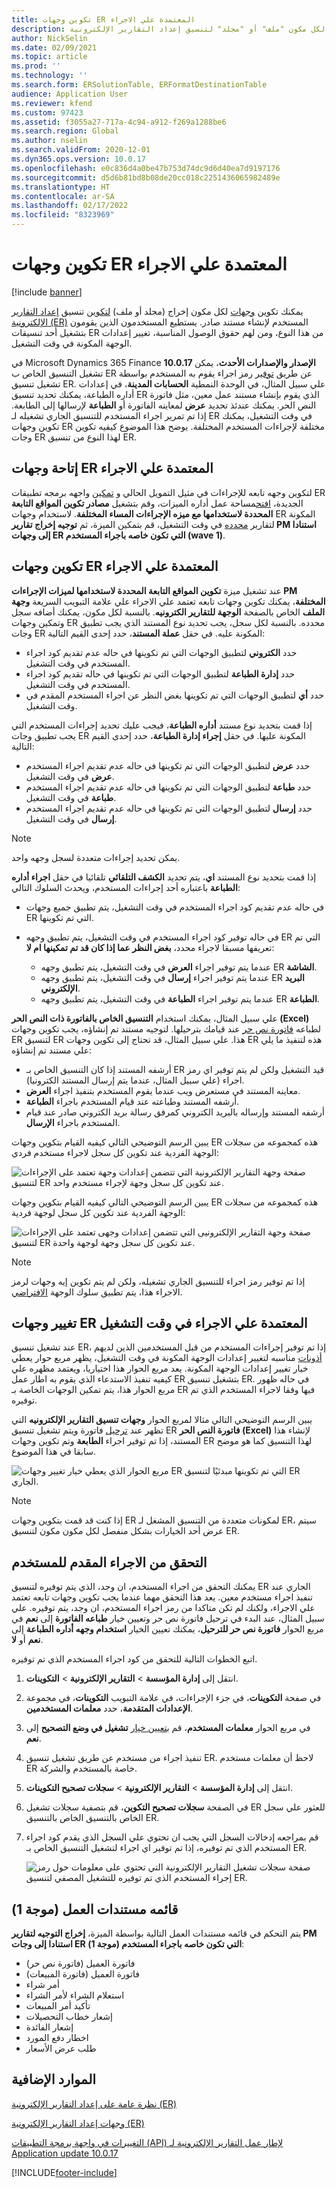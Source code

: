 ```yaml
---
title: تكوين وجهات ER المعتمدة علي الاجراء
description: يوضح هذا الموضوع معلومات كيفية تكوين وجهات بريد إلكتروني لكل مكون "ملف" أو "مجلد" لتنسيق إعداد التقارير الإلكترونية (ER) التي يتم تكوينها لإنشاء مستندات صادرة.
author: NickSelin
ms.date: 02/09/2021
ms.topic: article
ms.prod: ''
ms.technology: ''
ms.search.form: ERSolutionTable, ERFormatDestinationTable
audience: Application User
ms.reviewer: kfend
ms.custom: 97423
ms.assetid: f3055a27-717a-4c94-a912-f269a1288be6
ms.search.region: Global
ms.author: nselin
ms.search.validFrom: 2020-12-01
ms.dyn365.ops.version: 10.0.17
ms.openlocfilehash: e0c836d4a0be47b753d74dc9d6d40ea7d9197176
ms.sourcegitcommit: d5d6b81bd8b08de20cc018c2251436065982489e
ms.translationtype: HT
ms.contentlocale: ar-SA
ms.lasthandoff: 02/17/2022
ms.locfileid: "8323969"
---
```

# <a name="configure-action-dependent-er-destinations"></a>تكوين وجهات ER المعتمدة علي الاجراء

[!include [banner](../includes/banner.md)]

يمكنك تكوين [وجهات](electronic-reporting-destinations.md) لكل مكون إخراج (مجلد أو ملف) [لتكوين](general-electronic-reporting.md#Configuration) تنسيق [إعداد التقارير الإلكترونية (ER)](general-electronic-reporting.md) المستخدم لإنشاء مستند صادر. يستطيع المستخدمون الذين يقومون بتشغيل أحد تنسيقات ER من هذا النوع، ومن لهم حقوق الوصول المناسبة، تغيير إعدادات الوجهة المكونة في وقت التشغيل.

في Microsoft Dynamics 365 Finance **10.0.17 الإصدار والإصدارات الأحدث**، يمكن تشغيل التنسيق الخاص ب ER عن طريق [توفير](er-apis-app10-0-17.md) رمز اجراء يقوم به المستخدم بواسطة تشغيل تنسيق ER. علي سبيل المثال، في الوحدة النمطية **الحسابات المدينة**، في إعدادات أداره الطباعة، يمكنك تحديد تنسيق ER الذي يقوم بإنشاء مستند عمل معين، مثل فاتورة النص الحر. يمكنك عندئذ تحديد **عرض** لمعاينه الفاتورة أو **الطباعة** لإرسالها إلى الطابعة. إذا تم تمرير اجراء المستخدم للتنسيق الجاري تشغيله لـ ER في وقت التشغيل، يمكنك تكوين وجهات ER مختلفة لإجراءات المستخدم المختلفة. يوضح هذا الموضوع كيفيه تكوين وجات ER لهذا النوع من تنسيق ER.

## <a name="make-action-dependent-er-destinations-available"></a>إتاحة وجهات ER المعتمدة علي الاجراء

لتكوين وجهه تابعه للإجراءات في مثيل التمويل الحالي و [تمكين](er-apis-app10-0-17.md) واجهه برمجه تطبيقات ER الجديدة، [افتح](../../fin-ops/get-started/feature-management/feature-management-overview.md#the-feature-management-workspace)مساحة عمل أداره الميزات، وقم بتشغيل **مصادر تكوين المواقع التابعة المحددة لاستخدامها مع ميزه الإجراءات المساء المختلفة**. لاستخدام وجهات ER المكونة لتقارير [محدده](#reports-list-wave1) في وقت التشغيل، قم بتمكين الميزة، ثم **توجيه إخراج تقارير PM استنادا إلى وجهات ER التي تكون خاصه باجراء المستخدم (wave 1)**.

## <a name="configure-action-dependent-er-destinations"></a>تكوين وجهات ER المعتمدة علي الاجراء

عند تشغيل ميزة **تكوين المواقع التابعة المحددة لاستخدامها لميزات الإجراءات PM المختلفة**، يمكنك تكوين وجهات تابعه تعتمد علي الاجراء علي علامة التبويب السريعة **وجهة الملف** الخاص بالصفحة **الوجهة للتقارير الكترونيه**. بالنسبة لكل مكون، يمكنك أضافه سجل وتمكين وجهات ER محدده. بالنسبة لكل سجل، يجب تحديد نوع المستند الذي يجب تطبيق وجات ER المكونة عليه. في حقل **عملة المستند**، حدد إحدى القيم التالية:

- حدد **الكتروني** لتطبيق الوجهات التي تم تكوينها في حاله عدم تقديم كود اجراء المستخدم في وقت التشغيل.
- حدد **إدارة الطباعة** لتطبيق الوجهات التي تم تكوينها في حاله تقديم كود اجراء المستخدم في وقت التشغيل.
- حدد **أي** لتطبيق الوجهات التي تم تكوينها بغض النظر عن اجراء المستخدم المقدم في وقت التشغيل.

إذا قمت بتحديد نوع مستند **أداره الطباعة**، فيجب عليك تحديد إجراءات المستخدم التي يجب تطبيق وجات ER المكونة عليها. في حقل **إجراء إدارة الطباعة**، حدد إحدى القيم التالية:

- حدد **عرض** لتطبيق الوجهات التي تم تكوينها في حاله عدم تقديم اجراء المستخدم **عرض** في وقت التشغيل.
- حدد **طباعة** لتطبيق الوجهات التي تم تكوينها في حاله عدم تقديم اجراء المستخدم **طباعة** في وقت التشغيل.
- حدد **إرسال** لتطبيق الوجهات التي تم تكوينها في حاله عدم تقديم اجراء المستخدم **إرسال** في وقت التشغيل.

> [!NOTE]
> يمكن تحديد إجراءات متعددة لسجل وجهه واحد.

إذا قمت بتحديد نوع المستند **اي**، يتم تحديد **الكشف التلقائي** تلقائيا في حقل **اجراء أداره الطباعة** باعتباره أحد إجراءات المستخدم، ويحدث السلوك التالي:

- في حاله عدم تقديم كود اجراء المستخدم في وقت التشغيل، يتم تطبيق جميع وجهات ER التي تم تكوينها.
- في حاله توفير كود اجراء المستخدم في وقت التشغيل، يتم تطبيق وجهه ER التي تم تعريفها مسبقا لاجراء محدد، **بغض النظر عما إذا كان قد تم تمكينها ام لا**:

    - عندما يتم توفير اجراء **العرض** في وقت التشغيل، يتم تطبيق وجهه ER **الشاشة**.
    - عندما يتم توفير اجراء **إرسال** في وقت التشغيل، يتم تطبيق وجهه ER **البريد الإلكتروني**.
    - عندما يتم توفير اجراء **الطباعة** في وقت التشغيل، يتم تطبيق وجهه ER **الطباعة**.

علي سبيل المثال، يمكنك استخدام **التنسيق الخاص بالفاتورة ذات النص الحر (Excel)** لطباعه [فاتورة نص حر](../../../finance/accounts-receivable/create-free-text-invoice-new.md) عند قيامك بترحيلها. لتوجيه مستند تم إنشاؤه، يجب تكوين وجهات ER لتنسيق ER هذا. علي سبيل المثال، قد تحتاج إلى تكوين وجهات ER هذه لتنفيذ ما يلي علي مستند تم إنشاؤه:

- أرشفه المستند إذا كان التنسيق الخاص بـ ER قيد التشغيل ولكن لم يتم توفير اي رمز اجراء (علي سبيل المثال، عندما يتم إرسال المستند الكترونيا).
- معاينه المستند في مستعرض ويب عندما يقوم المستخدم بتنفيذ اجراء **العرض**.
- أرشفه المستند وطباعته عند قيام المستخدم باجراء **الطباعة**.
- أرشفه المستند وإرساله بالبريد الكتروني كمرفق رسالة بريد الكتروني صادر عند قيام المستخدم باجراء **الإرسال**.

يبين الرسم التوضيحي التالي كيفيه القيام بتكوين وجهات ER هذه كمجموعه من سجلات الوجهة الفردية عند تكوين كل سجل لاجراء مستخدم فردي:

![صفحة وجهة التقارير الإلكترونية التي تتضمن إعدادات وجهة تعتمد على الإجراءات لتنسيق ER عند تكوين كل سجل وجهة لإجراء مستخدم واحد.](./media/er-destination-action-dependent-01.png)

يبين الرسم التوضيحي التالي كيفيه القيام بتكوين وجهات ER هذه كمجموعه من سجلات الوجهة الفردية عند تكوين كل سجل لوجهة فردية:

![صفحة وجهة التقارير الإلكترونيى التي تتضمن إعدادات وجهى تعتمد على الإجراءات لتنسيق ER عند تكوين كل سجل وجهة لوجهة واحدة.](./media/er-destination-action-dependent-01a.png)

> [!NOTE]
> إذا تم توفير رمز اجراء للتنسيق الجاري تشغيله، ولكن لم يتم تكوين إيه وجهات لرمز الاجراء هذا، يتم تطبيق سلوك الوجهة [الافتراضي](electronic-reporting-destinations.md#default-behavior).

## <a name="change-action-dependent-er-destinations-at-runtime"></a>تغيير وجهات ER المعتمدة علي الاجراء في وقت التشغيل

عند تشغيل تنسيق ER، إذا تم توفير إجراءات المستخدم من قبل المستخدمين الذين لديهم [أذونات](electronic-reporting-destinations.md#security-considerations) مناسبه لتغيير إعدادات الوجهة المكونة في وقت التشغيل، يظهر مربع حوار يعطي خيار تغيير إعدادات الوجهة المكونة. يعد مربع الحوار هذا اختياريا، ويعتمد مظهره علي كيفيه تنفيذ الاستدعاء الذي يقوم به اطار عمل ER بتشغيل تنسيق ER. في حاله ظهور مربع الحوار هذا، يتم تمكين الوجهات الخاصة بـ ER فيها وفقا لاجراء المستخدم الذي تم توفيره.

يبين الرسم التوضيحي التالي مثالا لمربع الحوار **وجهات تنسيق التقارير الإلكترونيه** التي تظهر عند [ترحيل](../../../finance/accounts-receivable/create-free-text-invoice-new.md) فاتورة ويتم تشغيل تنسيق ER **فاتورة النص الحر (Excel)** لإنشاء هذا المستند، إذا تم توفير اجراء **الطابعة** وتم تكوين وجهات ER لهذا التنسيق كما هو موضح سابقا في هذا الموضوع.

![مربع الحوار الذي يعطي خيار تغيير وجهات ER التي تم تكوينها مبدئيًا لتنسيق ER الجاري.](./media/er-destination-action-dependent-02.gif)

> [!NOTE]
> إذا كنت قد قمت بتكوين وجهات ER لمكونات متعددة من التنسيق المشغل لـ ER، سيتم عرض أحد الخيارات بشكل منفصل لكل مكون مكون لتنسيق ER.

## <a name="verify-the-provided-user-action"></a>التحقق من الاجراء المقدم للمستخدم

يمكنك التحقق من اجراء المستخدم، ان وجد، الذي يتم توفيره لتنسيق ER الجاري عند تنفيذ اجراء مستخدم معين. يعد هذا التحقق مهما عندما يجب تكوين وجهات تابعه تعتمد علي الاجراء، ولكنك لم تكن متاكدا من رمز اجراء المستخدم، ان وجد، يتم توفيره. علي سبيل المثال، عند البدء في ترحيل فاتورة نص حر وتعيين خيار **طباعه الفاتورة** إلى **نعم** في مربع الحوار **فاتورة نص حر للترحيل**، يمكنك تعيين الخيار **استخدام وجهه أداره الطباعة** إلى **نعم** أو **لا**.

اتبع الخطوات التالية للتحقق من كود اجراء المستخدم الذي تم توفيره.

1. انتقل إلى **إدارة المؤسسة** \> **التقارير الإلكترونية** \> **التكوينات**.
2. في صفحة **التكوينات**، في جزء الإجراءات، في علامة التبويب **التكوينات**، في مجموعة **الإعدادات المتقدمة**، حدد **معلمات المستخدمين**.
3. في مربع الحوار **معلمات المستخدم**، قم [بتعيين خيار](er-trace-reports-compare-baseline.md#configure-er-parameters-to-use-the-baseline-feature) **تشغيل في وضع التصحيح** إلى **نعم**.
4. تنفيذ اجراء من مستخدم عن طريق تشغيل تنسيق ER. لاحظ أن معلمات مستخدم ER خاصة بالمستخدم والشركة.
5. انتقل إلى **إدارة المؤسسة** \> **التقارير الإلكترونية** \> **سجلات تصحيح التكوينات**.
6. في الصفحة **سجلات تصحيح التكوين**، قم بتصفية سجلات تشغيل ER للعثور علي سجل الخاص بالتنسيق الخاص بالتنسيق ER.
7. قم بمراجعه إدخالات السجل التي يجب ان تحتوي علي السجل الذي يقدم كود اجراء المستخدم الذي تم توفيره، إذا تم توفير اي اجراء لتشغيل التنسيق الخاص بـ ER.

    ![صفحة سجلات تشغيل التقارير الإلكترونية التي تحتوي على معلومات حول رمز إجراء المستخدم الذي تم توفيره للتشغيل المصفي لتنسيق ER.](./media/er-destination-action-dependent-03.png)

## <a name=""></a><a name="reports-list-wave1">قائمه مستندات العمل (موجة 1)</a>

يتم التحكم في قائمه مستندات العمل التالية بواسطة الميزة، **إخراج التوجيه لتقارير PM استنادا إلى وجات ER التي تكون خاصه باجراء المستخدم (موجة 1)**:

- فاتورة العميل (فاتورة نص حر)
- فاتورة العميل (فاتورة المبيعات)
- أمر شراء
- استعلام الشراء لأمر الشراء
- تأكيد أمر المبيعات
- إشعار خطاب التحصيلات
- إشعار الفائدة
- اخطار دفع المورد
- طلب عرض الأسعار

## <a name="additional-resources"></a>الموارد الإضافية

[نظرة عامة على إعداد التقارير الإلكترونية (ER)](general-electronic-reporting.md)

[وجهات إعداد التقارير الإلكترونية (ER)‬](electronic-reporting-destinations.md)

[التغييرات في واجهة برمجة التطبيقات (API) لإطار عمل التقارير الإلكترونية لـ Application update 10.0.17](er-apis-app10-0-17.md)


[!INCLUDE[footer-include](../../../includes/footer-banner.md)]
